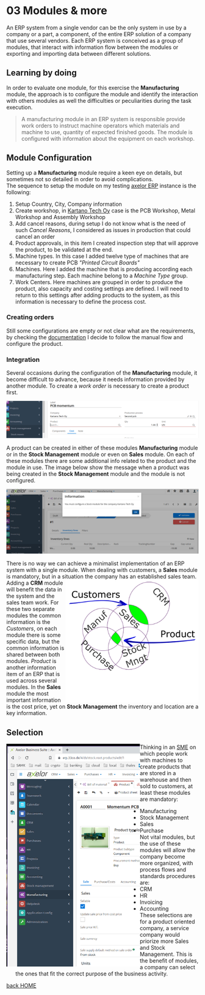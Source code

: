 # 03 Modules & more

An ERP system from a single vendor can be the only system in use by a company or a part, a component, of the entire ERP solution of a company that use several vendors. Each ERP system is conceived as a group of modules, that interact with information flow between the modules or exporting and importing data between different solutions.

## Learning by doing
In order to evaluate one module, for this exercise the **Manufacturing** module, the approach is to configure the module and identify the interaction with others modules as well the difficulties or peculiarities during the task execution.

> A manufacturing module in an ERP system is responsible provide work orders to instruct machine operators which materials and machine to use, quantity of expected finished goods. The module is configured with information about the equipment on each workshop.

## Module Configuration
Setting up a **Manufacturing** module require a keen eye on details, but sometimes not so detailed in order to avoid complications.    
The sequence to setup the module on my testing [axelor ERP](https://erp.33co.de) instance is the following:
1. Setup Country, City, Company information
2. Create workshop, in [Kartano Tech Oy](https://code.33co.de/ehofmann/ERP-samk/src/branch/master/02Process.md) case is the PCB Workshop, Metal Workshop and Assembly Workshop
3. Add cancel reasons, during setup I do not know what is the need of such *Cancel Reasons*, I considered as issues in production that could cancel an order
4. Product approvals, in this item I created inspection step that will approve the product, to be validated at the end.
5. Machine types. In this case I added twelve type of machines that are necessary to create PCB *"Printed Circuit Boards"*
6. Machines. Here I added the machine that is producing according each manufacturing step. Each machine belong to a *Machine Type* group.
7. Work Centers. Here machines are grouped in order to produce the product, also capacity and costing settings are defined. I will need to return to this settings after adding products to the system, as this information is necessary to define the process cost.

### Creating orders
Still some configurations are empty or not clear what are the requirements, by checking the [documentation](https://docs.axelor.com/abs/5.0/functional/manufacturing.html#introduction) I decide to follow the manual flow and configure the product.

### Integration
Several occasions during the configuration of the **Manufacturing** module, it become difficult to advance, because it needs information provided by another module. To create a *work order* is necessary to create a product first.

![Require product info](assigments/img/03-productempty.png)

A product can be created in either of these modules **Manufacturing** module or in the **Stock Management** module or even on **Sales** module. On each of these modules there are some additional info related to the product and the module in use. The image below show the message when a product was being created in the **Stock Management** module and the module is not configured.

![Require product info](assigments/img/03-errorMessage.png)

There is no way we can achieve a minimalist implementation of an ERP system with a single module. When dealing with customers, a **Sales** module is mandatory, but in a situation the company has an established sales team. 
<img src="assigments/img/03-moduleOverlap.png" align="right" width="350px"/>
Adding a **CRM** module will benefit the data in the system and the sales team work. For these two separate modules the common information is the *Customers*, on each module there is some specific data, but the common information is shared between both modules. *Product* is another information item of an ERP that is used across several modules. In the **Sales** module the most important information is the cost price, yet on **Stock Management** the inventory and location are a key information. 

## Selection
<img src="assigments/img/03-ModuleSelection.png" align="left" width="350px"/>

Thinking in an [SME](https://www.investopedia.com/terms/s/smallandmidsizeenterprises.asp) on which people work with machines to create products that are stored in a warehouse and then sold to customers, at least these modules are mandatory:
- Manufacturing
- Stock Management
- Sales
- Purchase    
Not vital modules, but the use of these modules will allow the company become more organized, with process flows and standards procedures are:
- CRM
- HR
- Invoicing
- Accounting     
These selections are for a product oriented company, a service company would priorize more Sales and Stock Management. 
This is the benefit of modules, a company can select the ones that fit the correct purpose of the business activity.

[back HOME](https://code.33co.de/ehofmann/ERP-samk)